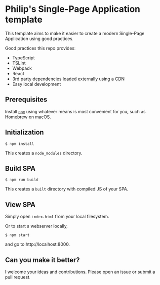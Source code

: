 # Philip's Single-Page Application template #

This template aims to make it easier to create a
modern Single-Page Application using good practices.

Good practices this repo provides:

* TypeScript
* TSLint
* Webpack
* React
* 3rd party dependencies loaded externally using a CDN
* Easy local development

## Prerequisites

Install [`npm`](https://www.npmjs.com/) using whatever
means is most convenient for you, such as Homebrew on macOS.

## Initialization

    $ npm install
 
This creates a `node_modules` directory.

## Build SPA

    $ npm run build

This creates a `built` directory with compiled JS of your SPA.

## View SPA

Simply open `index.html` from your local filesystem.

Or to start a webserver locally,

    $ npm start

and go to http://localhost:8000.

## Can you make it better?

I welcome your ideas and contributions.
Please open an issue or submit a pull request.
